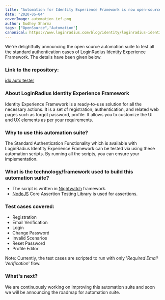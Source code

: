 ```yaml
---
title: "Automation for Identity Experience Framework is now open-source !!!"
date: "2020-06-04"
coverImage: automation_ief.png
author: Sudhey Sharma
tags: ["OpenSource","Automation"]
canonical: https://www.loginradius.com/blog/identity/loginradius-identity-experience-framework/
---
```


We're delightfully announcing the open source automation suite to test all the standard authentication cases of LoginRadius Identity Experience Framework.
The details have been given below.

### Link to the repository:
[idx auto tester](https://github.com/LoginRadius/idx-auto-tester/)

### About LoginRadius Identity Experience Framework
Identity Experience Framework is a ready-to-use solution for all the necessary actions. It is a set of registration, authentication, and related web pages such as forgot password, profile. It allows you to customize the UI and UX elements as per your requirements.


### Why to use this automation suite?
The Standard Authentication Functionality which is available with LoginRadius Identity Experience Framework can be tested via using these automation scripts. By running all the scripts, you can ensure your implementation.


### What is the technology/framework used to build this automation suite?
-   The script is written in [Nightwatch](https://nightwatchjs.org/) framework.
-   [NodeJS](https://nodejs.org/en/) Core Assertion Testing Library is used for assertions.


### Test cases covered:
- Registration
- Email Verification
- Login
- Change Password
- Invalid Scenarios
- Reset Password
- Profile Editor


Note:  Currently, the test cases are scripted to run with only '*Required Email Verification*' flow.


### What's next?
We are continuously working on improving this automation suite and soon we will be announcing the roadmap for automation suite.

